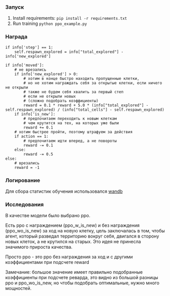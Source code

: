 ### Запуск

1. Install requirements:
`pip install -r requirements.txt`
2. Run training
`python ppo_example.py`

### Награда
```code
if info['step'] == 1:
    self.respawn_explored = info["total_explored"] - info['new_explored']

if info['moved']:
    # не врезались
    if info['new_explored'] > 0:
        # хотим в конце быстро находить пропущенные клетки,
        # но не хотим награждать себя за открытые клетки, если ничего не открыли
        # также не будем себя хвалить за первый степ
        # если не открыли новых
        # (сложно подобрать коэффициенты)
        reward = 0.1 * reward + 5.0 * (info["total_explored"] - self.respawn_explored) / (info["total_cells"] - self.respawn_explored)
    if info['is_new']:
        # предпочитаем переходить к новым клеткам
        # чем крутится на тех, на которых уже были
        reward += 0.1
    # хотим быстрее пройти, поэтому штрафуем за действия
    if action == 1:
        # предпочитаем идти вперед, а не повороты
        reward -= 0.1
    else:
        reward -= 0.5
else:
    # врезались
    reward = -1
```

### Логирование
Для сбора статистик обучения использовался [wandb](https://wandb.ai/shytea/ProdStories?workspace=user-shytea)

### Исследования
В качестве модели было выбрано ppo.

Есть ppo с награждением (ppo_w_is_new) и без награждения (ppo_wo_is_new) за ход на новую клетку, цель заключалась в том, чтобы агент, который разведал территорию вокруг себя, двигался в сторону новых клеток, а не крутился на старых.
Это идея не принесла значимого прироста качества.

Просто ppo - это ppo без награждения за ход и с другими коэффициентами при подсчете reward

Замечание: большое значение имеет правильно подобранные коэффициенты при подсчете реварда, это видно из большой разницы ppo и ppo_wo_is_new, но чтобы подобрать оптимальные, нужно много мощностей.

